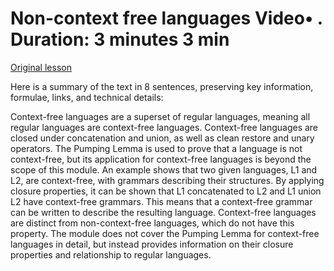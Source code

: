 # Non-context free languages Video• . Duration: 3 minutes 3 min

[Original lesson](https://www.coursera.org/learn/uol-fundamentals-of-computer-science/lecture/dRI8S/non-context-free-languages)

Here is a summary of the text in 8 sentences, preserving key information, formulae, links, and technical details:

Context-free languages are a superset of regular languages, meaning all regular languages are context-free languages. Context-free languages are closed under concatenation and union, as well as clean restore and unary operators. The Pumping Lemma is used to prove that a language is not context-free, but its application for context-free languages is beyond the scope of this module. An example shows that two given languages, L1 and L2, are context-free, with grammars describing their structures. By applying closure properties, it can be shown that L1 concatenated to L2 and L1 union L2 have context-free grammars. This means that a context-free grammar can be written to describe the resulting language. Context-free languages are distinct from non-context-free languages, which do not have this property. The module does not cover the Pumping Lemma for context-free languages in detail, but instead provides information on their closure properties and relationship to regular languages.

